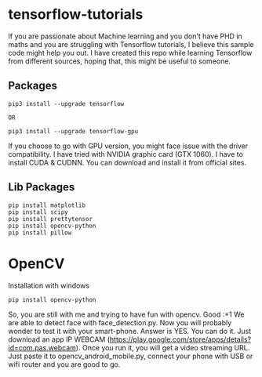 # tensorflow-tutorials

If you are passionate about Machine learning and you don't have PHD in maths and you are struggling with Tensorflow tutorials, I believe this sample code might help you out. I have created this repo while learning Tensorflow from different sources, hoping that, this might be useful to someone.


## Packages

```
pip3 install --upgrade tensorflow

OR

pip3 install --upgrade tensorflow-gpu
```
If you choose to go with GPU version, you might face issue with the driver compatibility. I have tried with NVIDIA graphic card (GTX 1060). I have to install CUDA & CUDNN. You can download and install it from official sites.


## Lib Packages

```
pip install matplotlib
pip install scipy
pip install prettytensor
pip install opencv-python
pip install pillow
```


# OpenCV

Installation with windows
```
pip install opencv-python
```

So, you are still with me and trying to have fun with opencv. Good :+1 We are able to detect face with face_detection.py. Now you will probably wonder to test it with your smart-phone. Answer is YES. You can do it. Just download an app IP WEBCAM (https://play.google.com/store/apps/details?id=com.pas.webcam). Once you run it, you will get a video streaming URL. Just paste it to opencv_android_mobile.py, connect your phone with USB or wifi router and you are good to go.


